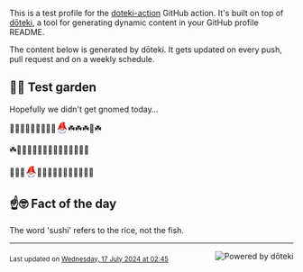 This is a test profile for the [doteki-action](https://github.com/welpo/doteki-action) GitHub action. It's built on top of [dōteki](https://doteki.org), a tool for generating dynamic content in your GitHub profile README.

The content below is generated by dōteki. It gets updated on every push, pull request and on a weekly schedule.

## 👨‍🌾 Test garden

Hopefully we didn't get gnomed today…

<!-- garden start -->
🐸🌺🌳🌳🌺🌺🌿🌷🌻<sub><img src="https://raw.githubusercontent.com/welpo/doteki-action/main/assets/gnomed.png" width="21" alt="Consider yourself gnomed"></sub>☘️☘️☘️🌸☘️
<!-- garden end --><!-- garden start -->
☘️🌿🐇🌺🌸🌳🌿🌼🌻🐝🥀🌱🐸🌷🌸
<!-- garden end --><!-- garden start -->
🌺🌱🐝<sub><img src="https://raw.githubusercontent.com/welpo/doteki-action/main/assets/gnomed.png" width="21" alt="Consider yourself gnomed"></sub>🍄🌳🥀🌺🍄🐇🌸🌲🌼🐛🌹
<!-- garden end -->

## ☝️🤓 Fact of the day

<!-- did_you_know start -->
The word 'sushi' refers to the rice, not the fish.
<!-- did_you_know end -->

---

<a href="https://doteki.org"><img src="https://img.shields.io/badge/powered_by-d%C5%8Dteki-0?style=flat-square&labelColor=202b2d&color=5E936C" align="right" alt="Powered by dōteki"></a> <div style="text-align: left;"><sub>
<!-- last_updated start -->Last updated on <a href="https://github.com/welpo/doteki-action/actions/workflows/ci.yaml">Wednesday, 17 July 2024 at 02:45<!-- last_updated end --></sub></div>
